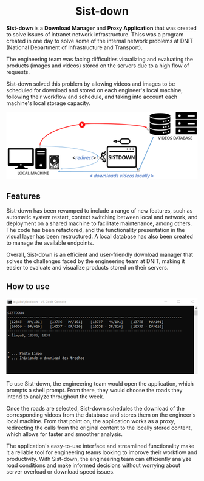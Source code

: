 <h1 align="center">Sist-down</h1>

<b>Sist-down</b> is a <b>Download Manager</b> and <b>Proxy Application</b> that was created to solve issues of intranet network infrastructure. Thiss was a program created in one day to solve some of the internal network problems at DNIT (National Department of Infrastructure and Transport).

The engineering team was facing difficulties visualizing and evaluating the products (images and videos) stored on the servers due to a high flow of requests. 

Sist-down solved this problem by allowing videos and images to be scheduled for download and stored on each engineer's local machine, following their workflow and schedule, and taking into account each machine's local storage capacity.


![how-it-works](https://github.com/victordalosto/sist-down/blob/master/documentation/assets/how-it-works.png?raw=true)

## Features
Sist-down has been revamped to include a range of new features, such as automatic system restart, context switching between local and network, and deployment on a shared machine to facilitate maintenance, among others. The code has been refactored, and the functionality presentation in the visual layer has been restructured. A local database has also been created to manage the available endpoints. 

Overall, Sist-down is an efficient and user-friendly download manager that solves the challenges faced by the engineering team at DNIT, making it easier to evaluate and visualize products stored on their servers.



## How to use
![tela-inicial](https://github.com/victordalosto/sist-down/blob/master/documentation/assets/print-tela.png?raw=true)

To use Sist-down, the engineering team would open the application, which prompts a shell prompt. From there, they would choose the roads they intend to analyze throughout the week.

Once the roads are selected, Sist-down schedules the download of the corresponding videos from the database and stores them on the engineer's local machine. From that point on, the application works as a proxy, redirecting the calls from the original content to the locally stored content, which allows for faster and smoother analysis.

The application's easy-to-use interface and streamlined functionality make it a reliable tool for engineering teams looking to improve their workflow and productivity. With Sist-down, the engineering team can efficiently analyze road conditions and make informed decisions without worrying about server overload or download speed issues.
